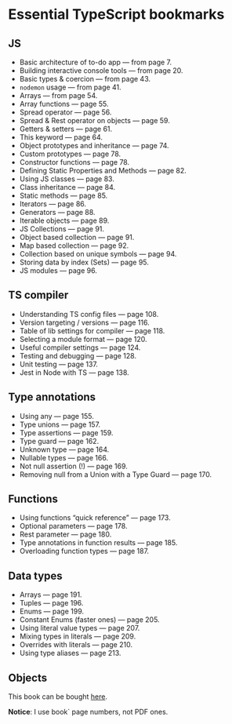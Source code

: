 # Essential TypeScript bookmarks


## JS

- Basic architecture of to-do app — from page 7.
- Building interactive console tools — from page 20.
- Basic types & coercion — from page 43.
- `nodemon` usage — from page 41.
- Arrays — from page 54.
- Array functions — page 55.
- Spread operator — page 56.
- Spread & Rest operator on objects — page 59.
- Getters & setters — page 61.
- This keyword — page 64.
- Object prototypes and inheritance — page 74.
- Custom prototypes — page 78.
- Constructor functions — page 78.
- Defining Static Properties and Methods — page 82.
- Using JS classes — page 83.
- Class inheritance — page 84.
- Static methods — page 85.
- Iterators — page 86.
- Generators — page 88.
- Iterable objects — page 89.
- JS Collections — page 91.
- Object based collection — page 91.
- Map based collection — page 92.
- Collection based on unique symbols — page 94.
- Storing data by index (Sets) — page 95.
- JS modules — page 96.

## TS compiler

- Understanding TS config files — page 108.
- Version targeting / versions — page 116.
- Table of lib settings for compiler — page 118.
- Selecting a module format — page 120.
- Useful compiler settings — page 124.
- Testing and debugging — page 128.
- Unit testing — page 137.
- Jest in Node with TS — page 138.

## Type annotations

- Using any — page 155.
- Type unions — page 157.
- Type assertions — page 159.
- Type guard — page 162.
- Unknown type — page 164.
- Nullable types — page 166.
- Not null assertion (!) — page 169.
- Removing null from a Union with a Type Guard — page 170.

## Functions

- Using functions “quick reference” — page 173.
- Optional parameters — page 178.
- Rest parameter — page 180.
- Type annotations in function results — page 185.
- Overloading function types — page 187.

## Data types

- Arrays — page 191.
- Tuples — page 196.
- Enums — page 199.
- Constant Enums (faster ones) — page 205.
- Using literal value types — page 207.
- Mixing types in literals — page 209.
- Overrides with literals — page 210.
- Using type aliases — page 213.

## Objects

This book can be bought [here](https://www.apress.com/gp/book/9781484270103).

**Notice**: I use book` page numbers, not PDF ones.
